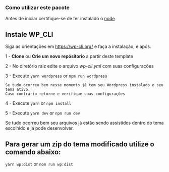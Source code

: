 ### Como utilizar este pacote

Antes de iniciar certifique-se de ter instalado o [node](https://nodejs.org/en/)

## Instale WP_CLI

Siga as orientações em https://wp-cli.org/ e faça a instalação, e após.

1 - **Clone** ou **Crie um novo repósitorio** a partir deste template

2 - No diretório raiz edite o arquivo _wp-cli.yml_ com suas configurações

3 - Execute `yarn wordpress` or `npm run wordpress`

    Se tudo ocorreu bem nesse momento já tem seu Wordpress instalado e seu tema ativo.
    Caso contrário retorne e verifique suas configurações

4 - Execute `yarn` or `npm install`

5 - Execute `yarn dev` or `npm run dev`

Se tudo ocorreu bem seu arquivos já estão sendo assistidos dentro do tema escolhido e já pode desenvolver.

## Para gerar um zip do tema modificado utilize o comando abaixo:
`yarn wp:dist` or `nom run wp:dist`
